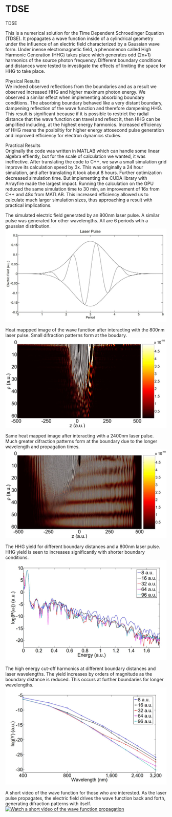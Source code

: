 # TDSE
TDSE

This is a numerical solution for the Time Dependent Schroedinger Equation (TDSE).
It propagates a wave function inside of a cylindrical geometry under the influence of an electric field characterized by a Gaussian wave form.
Under inense electromagnetic field, a phenomenon called High Harmonic Generation (HHG) takes place which generates odd (2n+1) harmonics of the source photon frequency.
Different boundary conditions and distances were tested to investigate the effects of limiting the space for HHG to take place.

Physical Results    
    We indeed observed reflections from the boundaries and as a result we observed increased HHG and higher maximum photon energy.
    We observed a similar effect when implementing absorbing boundary conditions. The absorbing boundary behaved like a very distant boundary, dampening reflection of the wave function and therefore dampening HHG.
    This result is significant because if it is possible to restrict the radial distance that the wave function can travel and reflect it, then HHG can be amplified including, at the highest energy harmonics.
    Increased efficiency of HHG means the posibiltiy for higher energy attosecond pulse generation and improved efficiency for electron dynamics studies.

Practical Results  
    Originally the code was written in MATLAB which can handle some linear algebra effiently, but for the scale of calculation we wanted, it was ineffective.
    After translating the code to C++, we saw a small simulation grid improve its calculation speed by 3x. This was originally a 24 hour simulation, and after translating it took about 8 hours.
    Further optimization decreased simulation time. But implementing the CUDA library with Arrayfire made the largest impact.
    Running the calculation on the GPU reduced the same simulation time to 30 min, an improvement of 16x from C++ and 48x from MATLAB.
    This increased efficiency allowed us to calculate much larger simulation sizes, thus approaching a result with practical implications.

The simulated electric field generated by an 800nm laser pulse.
A similar pulse was generated for other wavelengths. All are 6 periods wtih a gaussian distribution.
![Laser Pulse](https://github.com/ahwinney/TDSE/blob/f20af9e2a83011681069f7784f4477846ff16afc/Laser%20Pulse.JPG)

Heat mappped image of the wave function after interacting with the 800nm laser pulse.
Small difraction patterns form at the boudary.
![800nm](https://github.com/ahwinney/TDSE/blob/6a5b6c7fd89c74da7f8022e946b58c4db142acfb/800nm.JPG)

Same heat mapped image after interacting with a 2400nm laser pulse.
Much greater difraction patterns form at the boundary due to the longer wavelength and propagation times.
![Alt text](https://github.com/ahwinney/TDSE/blob/6a5b6c7fd89c74da7f8022e946b58c4db142acfb/2400nm.JPG)

The HHG yield for different boundary distances and a 800nm laser pulse.
HHG yield is seen to increases significantly with shorter boundary conditions.
![Alt text](https://github.com/ahwinney/TDSE/blob/6a5b6c7fd89c74da7f8022e946b58c4db142acfb/HHG.JPG)

The high energy cut-off harmonics at different boundary distances and laser wavelengths.
The yield increases by orders of magnitude as the boundary distance is reduced. This occurs at further boundaries for longer wavelengths.
![Alt text](https://github.com/ahwinney/TDSE/blob/6a5b6c7fd89c74da7f8022e946b58c4db142acfb/Cut-off%20Yield%20v%20Boundary.JPG)

A short video of the wave function for those who are interested. As the laser pulse propagates, the electric field drives the wave function back and forth, generating difraction patterns with itself.
[![Watch a short video of the wave function propagation](https://img.youtube.com/vi/0afxQRICnuQ/0.jpg)](https://youtu.be/0afxQRICnuQ)
